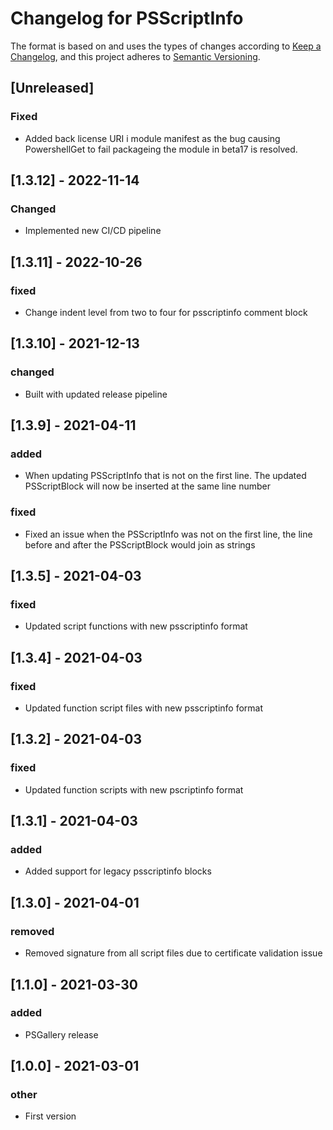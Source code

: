 # Changelog for PSScriptInfo

The format is based on and uses the types of changes according to [Keep a Changelog](https://keepachangelog.com/en/1.0.0/),
and this project adheres to [Semantic Versioning](https://semver.org/spec/v2.0.0.html).

## [Unreleased]

### Fixed

- Added back license URI i module manifest as the bug causing PowershellGet to fail packageing the module in beta17 is resolved.

## [1.3.12] - 2022-11-14

### Changed

- Implemented new CI/CD pipeline

## [1.3.11] - 2022-10-26

### fixed

- Change indent level from two to four for psscriptinfo comment block

## [1.3.10] - 2021-12-13

### changed

- Built with updated release pipeline

## [1.3.9] - 2021-04-11

### added

- When updating PSScriptInfo that is not on the first line. The updated PSScriptBlock will now be inserted at the same line number 

### fixed

- Fixed an issue when the PSScriptInfo was not on the first line, the line before and after the PSScriptBlock would join as strings

## [1.3.5] - 2021-04-03

### fixed

- Updated script functions with new psscriptinfo format

## [1.3.4] - 2021-04-03

### fixed

- Updated function script files with new psscriptinfo format

## [1.3.2] - 2021-04-03

### fixed

- Updated function scripts with new pscriptinfo format

## [1.3.1] - 2021-04-03

### added

- Added support for legacy psscriptinfo blocks

## [1.3.0] - 2021-04-01

### removed

- Removed signature from all script files due to certificate validation issue

## [1.1.0] - 2021-03-30

### added

- PSGallery release

## [1.0.0] - 2021-03-01

### other

- First version
